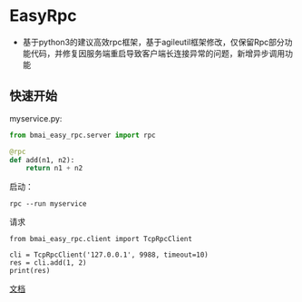 # EasyRpc

- 基于python3的建议高效rpc框架，基于agileutil框架修改，仅保留Rpc部分功能代码，并修复因服务端重启导致客户端长连接异常的问题，新增异步调用功能

## 快速开始

myservice.py:

```Python hl_lines="2"
from bmai_easy_rpc.server import rpc

@rpc
def add(n1, n2):
    return n1 + n2
```

启动：

```shell
rpc --run myservice
```

请求

```
from bmai_easy_rpc.client import TcpRpcClient

cli = TcpRpcClient('127.0.0.1', 9988, timeout=10)
res = cli.add(1, 2)
print(res)
```

[文档](./DETAIL.md)
